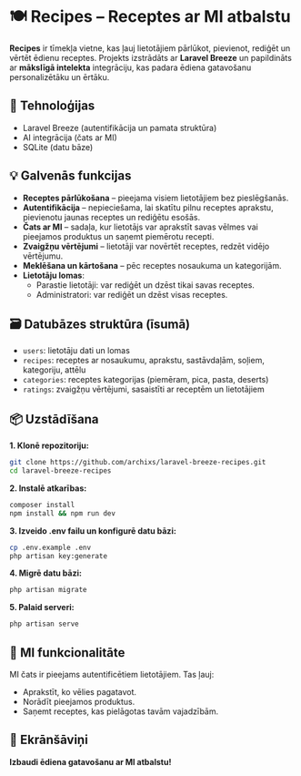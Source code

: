 # 🍽️ Recipes – Receptes ar MI atbalstu

**Recipes** ir tīmekļa vietne, kas ļauj lietotājiem pārlūkot, pievienot, rediģēt un vērtēt ēdienu receptes. Projekts izstrādāts ar **Laravel Breeze** un papildināts ar **mākslīgā intelekta** integrāciju, kas padara ēdiena gatavošanu personalizētāku un ērtāku.

## 🔧 Tehnoloģijas
- Laravel Breeze (autentifikācija un pamata struktūra)
- AI integrācija (čats ar MI)
- SQLite (datu bāze)

## 💡 Galvenās funkcijas

- **Receptes pārlūkošana** – pieejama visiem lietotājiem bez pieslēgšanās.
- **Autentifikācija** – nepieciešama, lai skatītu pilnu receptes aprakstu, pievienotu jaunas receptes un rediģētu esošās.
- **Čats ar MI** – sadaļa, kur lietotājs var aprakstīt savas vēlmes vai pieejamos produktus un saņemt piemērotu recepti.
- **Zvaigžņu vērtējumi** – lietotāji var novērtēt receptes, redzēt vidējo vērtējumu.
- **Meklēšana un kārtošana** – pēc receptes nosaukuma un kategorijām.
- **Lietotāju lomas**:
  - Parastie lietotāji: var rediģēt un dzēst tikai savas receptes.
  - Administratori: var rediģēt un dzēst visas receptes.

## 🗃️ Datubāzes struktūra (īsumā)

- `users`: lietotāju dati un lomas
- `recipes`: receptes ar nosaukumu, aprakstu, sastāvdaļām, soļiem, kategoriju, attēlu
- `categories`: receptes kategorijas (piemēram, pica, pasta, deserts)
- `ratings`: zvaigžņu vērtējumi, sasaistīti ar receptēm un lietotājiem


## 📦 Uzstādīšana

**1. Klonē repozitoriju:**
```bash
git clone https://github.com/archixs/laravel-breeze-recipes.git
cd laravel-breeze-recipes
```

**2. Instalē atkarības:**
```bash
composer install
npm install && npm run dev
```

**3. Izveido .env failu un konfigurē datu bāzi:**
```bash
cp .env.example .env
php artisan key:generate
```

**4. Migrē datu bāzi:**
```bash
php artisan migrate
```

**5. Palaid serveri:**
```bash
php artisan serve
```

## 🤖 MI funkcionalitāte

MI čats ir pieejams autentificētiem lietotājiem. Tas ļauj:
- Aprakstīt, ko vēlies pagatavot.
- Norādīt pieejamos produktus.
- Saņemt receptes, kas pielāgotas tavām vajadzībām.

## 📸 Ekrānšāviņi


**Izbaudi ēdiena gatavošanu ar MI atbalstu!**